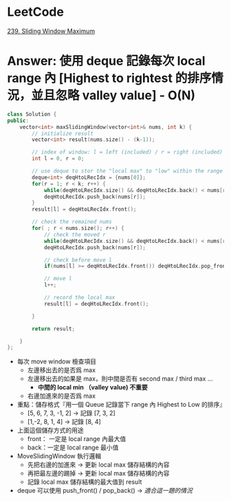 # LeetCode
[239. Sliding Window Maximum](https://leetcode.com/problems/sliding-window-maximum/)

# Answer: 使用 deque 記錄每次 local range 內 [Highest to rightest 的排序情況，並且忽略 valley value] - O(N)
```Cpp
class Solution {
public:
    vector<int> maxSlidingWindow(vector<int>& nums, int k) {
        // initialize result
        vector<int> result(nums.size() - (k-1));

        // index of window: l = left (included) / r = right (included)
        int l = 0, r = 0;

        // use deque to stor the "local max" to "low" within the range
        deque<int> deqHtoLRecIdx = {nums[0]};
        for(r = 1; r < k; r++) {
            while(deqHtoLRecIdx.size() && deqHtoLRecIdx.back() < nums[r]) deqHtoLRecIdx.pop_back();
            deqHtoLRecIdx.push_back(nums[r]);
        }
        result[l] = deqHtoLRecIdx.front();

        // check the remained nums
        for( ; r < nums.size(); r++) {
            // check the moved r
            while(deqHtoLRecIdx.size() && deqHtoLRecIdx.back() < nums[r]) deqHtoLRecIdx.pop_back();
            deqHtoLRecIdx.push_back(nums[r]);

            // check before move l
            if(nums[l] >= deqHtoLRecIdx.front()) deqHtoLRecIdx.pop_front();

            // move l
            l++;

            // record the local max
            result[l] = deqHtoLRecIdx.front();

        }

        return result;

    }
};
```

- 每次 move window 檢查項目
	- 左邊移出去的是否爲 max
	- 左邊移出去的如果是 max，則中間是否有 second max / third max ...
		- **中間的 local min （valley value) 不重要** 
	- 右邊加進來的是否爲 max
- 重點：儲存格式『用一個 Queue 記錄當下 range 內 Highest to Low 的排序』
	- [5, 6, 7, 3, -1,  2] -> 記錄 [7, 3, 2]
	- [1,-2, 8, 1, 4] -> 記錄 [8, 4]
- 上面這個儲存方式的用途
	- front： 一定是 local range 內最大值
	- back：一定是 local range 最小值
- MoveSlidingWindow 執行邏輯
	- 先把右邊的加進來 -> 更新 local max 儲存結構的內容
	- 再把最左邊的踢掉 -> 更新 local max 儲存結構的內容
	- 記錄 local max 儲存結構的最大值到 result
- deque<int> 可以使用 push_front() / pop_back() -> *適合這一題的情況*
